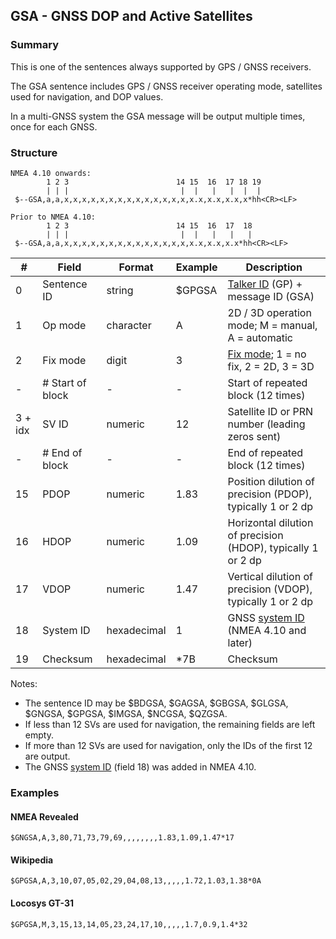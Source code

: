 ## GSA - GNSS DOP and Active Satellites

### Summary

This is one of the sentences always supported by GPS / GNSS receivers.

The GSA sentence includes GPS / GNSS receiver operating mode, satellites used for navigation, and DOP values.

In a multi-GNSS system the GSA message will be output multiple times, once for each GNSS.



### Structure

```
NMEA 4.10 onwards:
        1 2 3                        14 15  16  17 18 19
        | | |                         |  |   |   |  |  |
 $--GSA,a,a,x,x,x,x,x,x,x,x,x,x,x,x,x,x,x.x,x.x,x.x,x*hh<CR><LF>

Prior to NMEA 4.10:
        1 2 3                        14 15  16  17  18
        | | |                         |  |   |   |   |
 $--GSA,a,a,x,x,x,x,x,x,x,x,x,x,x,x,x,x,x.x,x.x,x.x*hh<CR><LF>
```

| #       | Field            | Format      | Example | Description                                                  |
| ------- | ---------------- | ----------- | ------- | ------------------------------------------------------------ |
| 0       | Sentence ID      | string      | $GPGSA  | [Talker ID](../lookups/talker-id.md) (GP) + message ID (GSA) |
| 1       | Op mode          | character   | A       | 2D / 3D operation mode; M = manual, A = automatic            |
| 2       | Fix mode         | digit       | 3       | [Fix mode](../lookups/fix-mode.md); 1 = no fix, 2 = 2D, 3 = 3D |
| -       | # Start of block | -           | -       | Start of repeated block (12 times)                           |
| 3 + idx | SV ID            | numeric     | 12      | Satellite ID or PRN number (leading zeros sent)              |
| -       | # End of block   | -           | -       | End of repeated block (12 times)                             |
| 15      | PDOP             | numeric     | 1.83    | Position dilution of precision (PDOP), typically 1 or 2 dp   |
| 16      | HDOP             | numeric     | 1.09    | Horizontal dilution of precision (HDOP), typically 1 or 2 dp |
| 17      | VDOP             | numeric     | 1.47    | Vertical dilution of precision (VDOP), typically 1 or 2 dp   |
| 18      | System ID        | hexadecimal | 1       | GNSS [system ID](../lookups/system-id.md) (NMEA 4.10 and later) |
| 19      | Checksum         | hexadecimal | \*7B    | Checksum                                                     |

Notes:

- The sentence ID may be $BDGSA, $GAGSA, $GBGSA, $GLGSA, $GNGSA, $GPGSA, $IMGSA, $NCGSA, $QZGSA.
- If less than 12 SVs are used for navigation, the remaining fields are left empty.
- If more than 12 SVs are used for navigation, only the IDs of the first 12 are output.
- The GNSS [system ID](../lookups/system-id.md) (field 18) was added in NMEA 4.10.



### Examples

#### NMEA Revealed

```
$GNGSA,A,3,80,71,73,79,69,,,,,,,,1.83,1.09,1.47*17
```

#### Wikipedia

```
$GPGSA,A,3,10,07,05,02,29,04,08,13,,,,,1.72,1.03,1.38*0A
```

#### Locosys GT-31

```
$GPGSA,M,3,15,13,14,05,23,24,17,10,,,,,1.7,0.9,1.4*32
```

